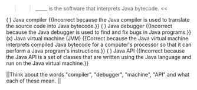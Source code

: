 >>_____ is the software that interprets Java bytecode. <<

( ) Java compiler {{Incorrect because the Java compiler is used to translate the source code into Java bytecode.}}
( ) Java debugger {{Incorrect because the Java debugger is used to find and fix bugs in Java programs.}}
(x) Java virtual machine (JVM) {{Correct because the Java virtual machine interprets compiled Java bytecode for a computer's processor so that it can perform a Java program's instructions.}}
( ) Java API {{Incorrect because the Java API is a set of classes that are written using the Java language and run on the Java virtual machine.}}

||Think about the words "compiler", "debugger", "machine", "API" and what each of these mean. ||
